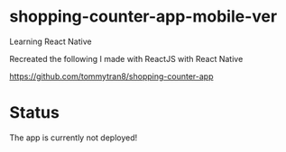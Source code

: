 # shopping-counter-app-mobile-ver

Learning React Native

Recreated the following I made with ReactJS with React Native

https://github.com/tommytran8/shopping-counter-app

# Status

The app is currently not deployed!
